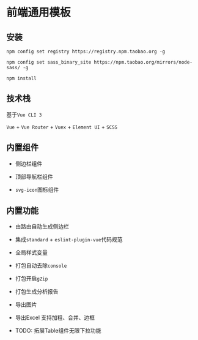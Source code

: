 # 前端通用模板

## 安装

`npm config set registry https://registry.npm.taobao.org -g`

`npm config set sass_binary_site https://npm.taobao.org/mirrors/node-sass/ -g`

`npm install`

## 技术栈

基于`Vue CLI 3`

`Vue` + `Vue Router` + `Vuex` + `Element UI` + `SCSS`

## 内置组件

* 侧边栏组件

* 顶部导航栏组件

* `svg-icon`图标组件

## 内置功能

* 由路由自动生成侧边栏

* 集成`standard` + `eslint-plugin-vue`代码规范

* 全局样式变量

* 打包自动去除`console`

* 打包开启`gZip`

* 打包生成分析报告

* 导出图片

* 导出Excel 支持加粗、合并、边框

* TODO: 拓展Table组件无限下拉功能
